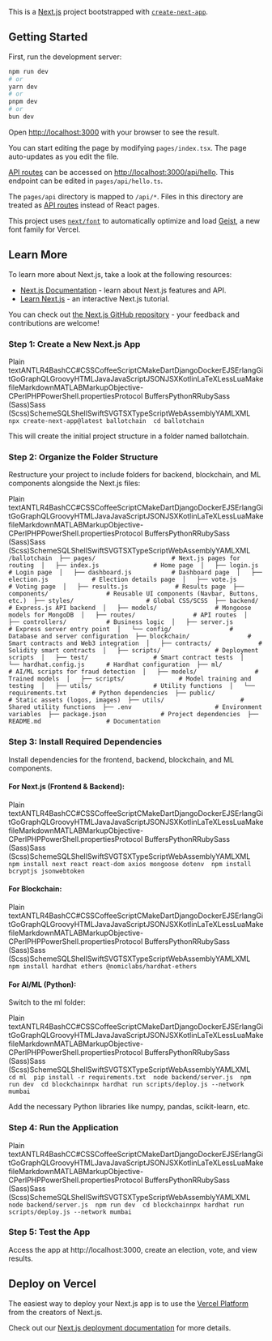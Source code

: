 This is a [Next.js](https://nextjs.org) project bootstrapped with [`create-next-app`](https://nextjs.org/docs/pages/api-reference/create-next-app).

## Getting Started

First, run the development server:

```bash
npm run dev
# or
yarn dev
# or
pnpm dev
# or
bun dev
```

Open [http://localhost:3000](http://localhost:3000) with your browser to see the result.

You can start editing the page by modifying `pages/index.tsx`. The page auto-updates as you edit the file.

[API routes](https://nextjs.org/docs/pages/building-your-application/routing/api-routes) can be accessed on [http://localhost:3000/api/hello](http://localhost:3000/api/hello). This endpoint can be edited in `pages/api/hello.ts`.

The `pages/api` directory is mapped to `/api/*`. Files in this directory are treated as [API routes](https://nextjs.org/docs/pages/building-your-application/routing/api-routes) instead of React pages.

This project uses [`next/font`](https://nextjs.org/docs/pages/building-your-application/optimizing/fonts) to automatically optimize and load [Geist](https://vercel.com/font), a new font family for Vercel.

## Learn More

To learn more about Next.js, take a look at the following resources:

- [Next.js Documentation](https://nextjs.org/docs) - learn about Next.js features and API.
- [Learn Next.js](https://nextjs.org/learn-pages-router) - an interactive Next.js tutorial.

You can check out [the Next.js GitHub repository](https://github.com/vercel/next.js) - your feedback and contributions are welcome!



### **Step 1: Create a New Next.js App**

Plain textANTLR4BashCC#CSSCoffeeScriptCMakeDartDjangoDockerEJSErlangGitGoGraphQLGroovyHTMLJavaJavaScriptJSONJSXKotlinLaTeXLessLuaMakefileMarkdownMATLABMarkupObjective-CPerlPHPPowerShell.propertiesProtocol BuffersPythonRRubySass (Sass)Sass (Scss)SchemeSQLShellSwiftSVGTSXTypeScriptWebAssemblyYAMLXML`   npx create-next-app@latest ballotchain  cd ballotchain   `

This will create the initial project structure in a folder named ballotchain.

### **Step 2: Organize the Folder Structure**

Restructure your project to include folders for backend, blockchain, and ML components alongside the Next.js files:

Plain textANTLR4BashCC#CSSCoffeeScriptCMakeDartDjangoDockerEJSErlangGitGoGraphQLGroovyHTMLJavaJavaScriptJSONJSXKotlinLaTeXLessLuaMakefileMarkdownMATLABMarkupObjective-CPerlPHPPowerShell.propertiesProtocol BuffersPythonRRubySass (Sass)Sass (Scss)SchemeSQLShellSwiftSVGTSXTypeScriptWebAssemblyYAMLXML`   /ballotchain  ├── pages/                     # Next.js pages for routing  │   ├── index.js               # Home page  │   ├── login.js               # Login page  │   ├── dashboard.js           # Dashboard page  │   ├── election.js            # Election details page  │   ├── vote.js                # Voting page  │   ├── results.js             # Results page  ├── components/                # Reusable UI components (Navbar, Buttons, etc.)  ├── styles/                    # Global CSS/SCSS  ├── backend/                   # Express.js API backend  │   ├── models/                # Mongoose models for MongoDB  │   ├── routes/                # API routes  │   ├── controllers/           # Business logic  │   ├── server.js              # Express server entry point  │   └── config/                # Database and server configuration  ├── blockchain/                # Smart contracts and Web3 integration  │   ├── contracts/             # Solidity smart contracts  │   ├── scripts/               # Deployment scripts  │   ├── test/                  # Smart contract tests  │   └── hardhat.config.js      # Hardhat configuration  ├── ml/                        # AI/ML scripts for fraud detection  │   ├── models/                # Trained models  │   ├── scripts/               # Model training and testing  │   ├── utils/                 # Utility functions  │   └── requirements.txt       # Python dependencies  ├── public/                    # Static assets (logos, images)  ├── utils/                     # Shared utility functions  ├── .env                       # Environment variables  ├── package.json               # Project dependencies  ├── README.md                  # Documentation   `

### **Step 3: Install Required Dependencies**

Install dependencies for the frontend, backend, blockchain, and ML components.

#### For Next.js (Frontend & Backend):

Plain textANTLR4BashCC#CSSCoffeeScriptCMakeDartDjangoDockerEJSErlangGitGoGraphQLGroovyHTMLJavaJavaScriptJSONJSXKotlinLaTeXLessLuaMakefileMarkdownMATLABMarkupObjective-CPerlPHPPowerShell.propertiesProtocol BuffersPythonRRubySass (Sass)Sass (Scss)SchemeSQLShellSwiftSVGTSXTypeScriptWebAssemblyYAMLXML`   npm install next react react-dom axios mongoose dotenv  npm install bcryptjs jsonwebtoken   `

#### For Blockchain:

Plain textANTLR4BashCC#CSSCoffeeScriptCMakeDartDjangoDockerEJSErlangGitGoGraphQLGroovyHTMLJavaJavaScriptJSONJSXKotlinLaTeXLessLuaMakefileMarkdownMATLABMarkupObjective-CPerlPHPPowerShell.propertiesProtocol BuffersPythonRRubySass (Sass)Sass (Scss)SchemeSQLShellSwiftSVGTSXTypeScriptWebAssemblyYAMLXML`   npm install hardhat ethers @nomiclabs/hardhat-ethers   `

#### For AI/ML (Python):

Switch to the ml folder:

Plain textANTLR4BashCC#CSSCoffeeScriptCMakeDartDjangoDockerEJSErlangGitGoGraphQLGroovyHTMLJavaJavaScriptJSONJSXKotlinLaTeXLessLuaMakefileMarkdownMATLABMarkupObjective-CPerlPHPPowerShell.propertiesProtocol BuffersPythonRRubySass (Sass)Sass (Scss)SchemeSQLShellSwiftSVGTSXTypeScriptWebAssemblyYAMLXML`   cd ml  pip install -r requirements.txt  node backend/server.js  npm run dev  cd blockchainnpx hardhat run scripts/deploy.js --network mumbai   `

Add the necessary Python libraries like numpy, pandas, scikit-learn, etc.

### **Step 4: Run the Application**

Plain textANTLR4BashCC#CSSCoffeeScriptCMakeDartDjangoDockerEJSErlangGitGoGraphQLGroovyHTMLJavaJavaScriptJSONJSXKotlinLaTeXLessLuaMakefileMarkdownMATLABMarkupObjective-CPerlPHPPowerShell.propertiesProtocol BuffersPythonRRubySass (Sass)Sass (Scss)SchemeSQLShellSwiftSVGTSXTypeScriptWebAssemblyYAMLXML`   node backend/server.js  npm run dev  cd blockchainnpx hardhat run scripts/deploy.js --network mumbai   `

### **Step 5: Test the App**

Access the app at http://localhost:3000, create an election, vote, and view results.

## Deploy on Vercel

The easiest way to deploy your Next.js app is to use the [Vercel Platform](https://vercel.com/new?utm_medium=default-template&filter=next.js&utm_source=create-next-app&utm_campaign=create-next-app-readme) from the creators of Next.js.

Check out our [Next.js deployment documentation](https://nextjs.org/docs/pages/building-your-application/deploying) for more details.
